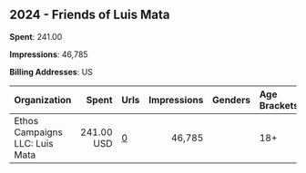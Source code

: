## 2024 - Friends of Luis Mata 
**Spent**: 241.00

**Impressions**: 46,785

**Billing Addresses**: US

|Organization|Spent|Urls|Impressions|Genders|Age Brackets|Country Codes|
|:---|---:|:---|---:|:---|:---|:---|
|Ethos Campaigns LLC: Luis Mata|241.00 USD|[0](https://www.snap.com/political-ads/asset/2fa6319833b930b6fae75fd0d09ffac7f7cd4e6f252915191d60a98af055e7cf?mediaType=mp4)|46,785||18+|united states|
